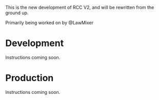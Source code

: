 This is the new development of RCC V2, and will be rewritten from the ground up. 

Primarily being worked on by @LawMixer
# Development 
Instructions coming soon. 

# Production 
Instructions coming soon.
